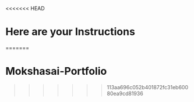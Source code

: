 <<<<<<< HEAD
# Here are your Instructions
=======
# Mokshasai-Portfolio
>>>>>>> 113aa696c052b401872fc31eb60080ea9cd81936
